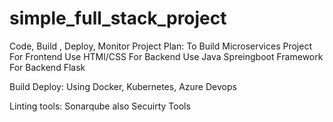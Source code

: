 # simple_full_stack_project
Code, Build , Deploy, Monitor Project
Plan: To Build Microservices Project
    For Frontend Use HTMl/CSS 
    For Backend Use Java Spreingboot Framework
    For Backend Flask 

Build
Deploy: Using Docker, Kubernetes, Azure Devops

Linting tools: Sonarqube also Secuirty Tools
